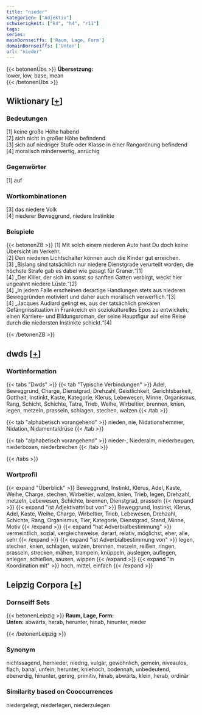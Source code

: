 ```yaml
---
title: "nieder"
kategorien: ["Adjektiv"]
schwierigkeit: ["k4", "h4", "r11"]
tags:
series:
mainDornseiffs: ['Raum, Lage, Form']
domainDornseiffs: ['Unten']
url: "nieder"
---
```


{{< betonenÜbs >}}
**Übersetzung:**  
lower, low, base, mean  
{{< /betonenÜbs >}}

## Wiktionary [[+](https://de.wiktionary.org/wiki/nieder)]

### Bedeutungen
[1] keine große Höhe habend  
[2] sich nicht in großer Höhe befindend  
[3] sich auf niedriger Stufe oder Klasse in einer Rangordnung befindend  
[4] moralisch minderwertig, anrüchig  

### Gegenwörter
[1] auf  

### Wortkombinationen
[3] das niedere Volk  
[4] niederer Beweggrund, niedere Instinkte  

### Beispiele
{{< betonenZB >}}
[1] Mit solch einem niederen Auto hast Du doch keine Übersicht im Verkehr.  
[2] Den niederen Lichtschalter können auch die Kinder gut erreichen.  
[3] „Bislang sind tatsächlich nur niedere Dienstgrade verurteilt worden, die höchste Strafe gab es dabei wie gesagt für Graner.“[1]  
[4] „Der Killer, der sich im sonst so sanften Gatten verbirgt, weckt hier ungeahnt niedere Lüste.“[2]  
[4] „In jedem Falle erscheinen derartige Handlungen stets aus niederen Beweggründen motiviert und daher auch moralisch verwerflich.“[3]  
[4] „Jacques Audiard gelingt es, aus der tatsächlich prekären Gefängnissituation in Frankreich ein soziokulturelles Epos zu entwickeln, einen Karriere- und Bildungsroman, der seine Hauptfigur auf eine Reise durch die niedersten Instinkte schickt.“[4]  

{{< /betonenZB >}}


## dwds [[+](https://www.dwds.de/wb/nieder)]

### Wortinformation
{{< tabs "Dwds" >}}
{{< tab "Typische Verbindungen" >}}
Adel, Beweggrund, Charge, Dienstgrad, Drehzahl, Geistlichkeit, Gerichtsbarkeit, Gottheit, Instinkt, Kaste, Kategorie, Klerus, Lebewesen, Minne, Organismus, Rang, Schicht, Schichte, Tatra, Trieb, Weihe, Wirbeltier, brennen, knien, legen, metzeln, prasseln, schlagen, stechen, walzen
{{< /tab >}}

{{< tab "alphabetisch vorangehend" >}}
nieden, nie, Nidationshemmer, Nidation, Nidamentaldrüse
{{< /tab >}}

{{< tab "alphabetisch vorangehend" >}}
nieder-, Niederalm, niederbeugen, niederboxen, niederbrechen
{{< /tab >}}

{{< /tabs >}}

### Wortprofil
{{< expand "Überblick" >}} Beweggrund, Instinkt, Klerus, Adel, Kaste, Weihe, Charge, stechen, Wirbeltier, walzen, knien, Trieb, legen, Drehzahl, metzeln, Lebewesen, Schichte, brennen, Dienstgrad, prasseln {{< /expand >}}
{{< expand "ist Adjektivattribut von" >}} Beweggrund, Instinkt, Klerus, Adel, Kaste, Weihe, Charge, Wirbeltier, Trieb, Lebewesen, Drehzahl, Schichte, Rang, Organismus, Tier, Kategorie, Dienstgrad, Stand, Minne, Motiv {{< /expand >}}
{{< expand "hat Adverbialbestimmung" >}} vermeintlich, sozial, vergleichsweise, derart, relativ, möglichst, eher, alle, sehr {{< /expand >}}
{{< expand "ist Adverbialbestimmung von" >}} legen, stechen, knien, schlagen, walzen, brennen, metzeln, reißen, ringen, prasseln, strecken, mähen, trampeln, knüppeln, auslegen, auflegen, anlegen, schießen, sausen, wippen {{< /expand >}}
{{< expand "in Koordination mit" >}} hoch, mittel, einfach {{< /expand >}}

## Leipzig Corpora [[+](https://corpora.uni-leipzig.de/en/res?word=nieder&corpusId=deu_newscrawl-public_2018)]

### Dornseiff Sets
{{< betonenLeipzig >}}
**Raum, Lage, Form:**  
**Unten:** abwärts, herab, herunter, hinab, hinunter, nieder  

{{< /betonenLeipzig >}}

### Synonym
nichtssagend, hernieder, niedrig, vulgär, gewöhnlich, gemein, niveaulos, flach, banal, unfein, herunter, kniehoch, bodennah, unbedeutend, ebenerdig, hinunter, gering, primitiv, hinab, abwärts, klein, herab, ordinär


### Similarity based on Cooccurrences
niedergelegt, niederlegen, niederzulegen

